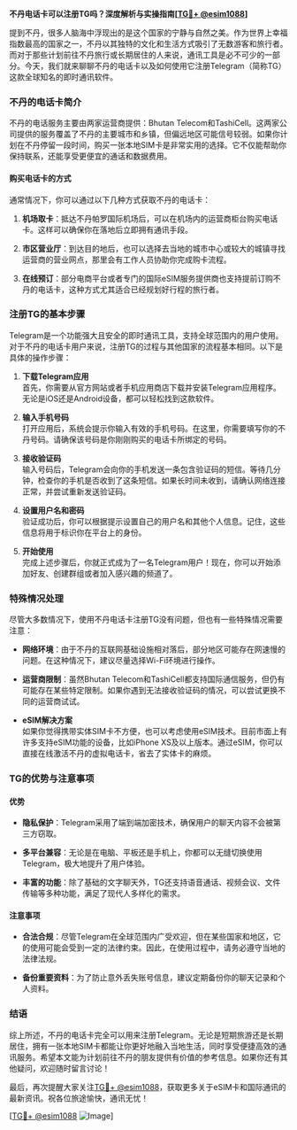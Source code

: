 **不丹电话卡可以注册TG吗？深度解析与实操指南[[TG💪+ @esim1088](https://t.me/s/esim1088)]**

提到不丹，很多人脑海中浮现出的是这个国家的宁静与自然之美。作为世界上幸福指数最高的国家之一，不丹以其独特的文化和生活方式吸引了无数游客和旅行者。而对于那些计划前往不丹旅行或长期居住的人来说，通讯工具是必不可少的一部分。今天，我们就来聊聊不丹的电话卡以及如何使用它注册Telegram（简称TG）这款全球知名的即时通讯软件。

### 不丹的电话卡简介

不丹的电话服务主要由两家运营商提供：Bhutan Telecom和TashiCell。这两家公司提供的服务覆盖了不丹的主要城市和乡镇，但偏远地区可能信号较弱。如果你计划在不丹停留一段时间，购买一张本地SIM卡是非常实用的选择。它不仅能帮助你保持联系，还能享受更便宜的通话和数据费用。

#### 购买电话卡的方式

通常情况下，你可以通过以下几种方式获取不丹的电话卡：

1. **机场取卡**：抵达不丹帕罗国际机场后，可以在机场内的运营商柜台购买电话卡。这样可以确保你在落地后立即拥有通讯手段。
   
2. **市区营业厅**：到达目的地后，也可以选择去当地的城市中心或较大的城镇寻找运营商的营业网点，那里会有工作人员协助你完成购卡流程。

3. **在线预订**：部分电商平台或者专门的国际eSIM服务提供商也支持提前订购不丹的电话卡，这种方式尤其适合已经规划好行程的旅行者。

### 注册TG的基本步骤

Telegram是一个功能强大且安全的即时通讯工具，支持全球范围内的用户使用。对于不丹的电话卡用户来说，注册TG的过程与其他国家的流程基本相同。以下是具体的操作步骤：

1. **下载Telegram应用**  
   首先，你需要从官方网站或者手机应用商店下载并安装Telegram应用程序。无论是iOS还是Android设备，都可以轻松找到这款软件。

2. **输入手机号码**  
   打开应用后，系统会提示你输入有效的手机号码。在这里，你需要填写你的不丹号码。请确保该号码是你刚刚购买的电话卡所绑定的号码。

3. **接收验证码**  
   输入号码后，Telegram会向你的手机发送一条包含验证码的短信。等待几分钟，检查你的手机是否收到了这条短信。如果长时间未收到，请确认网络连接正常，并尝试重新发送验证码。

4. **设置用户名和密码**  
   验证成功后，你可以根据提示设置自己的用户名和其他个人信息。记住，这些信息将用于标识你在平台上的身份。

5. **开始使用**  
   完成上述步骤后，你就正式成为了一名Telegram用户！现在，你可以开始添加好友、创建群组或者加入感兴趣的频道了。

### 特殊情况处理

尽管大多数情况下，使用不丹电话卡注册TG没有问题，但也有一些特殊情况需要注意：

- **网络环境**：由于不丹的互联网基础设施相对落后，部分地区可能存在网速慢的问题。在这种情况下，建议尽量选择Wi-Fi环境进行操作。
  
- **运营商限制**：虽然Bhutan Telecom和TashiCell都支持国际通信服务，但仍有可能存在某些特定限制。如果你遇到无法接收验证码的情况，可以尝试更换不同的运营商试试。

- **eSIM解决方案**  
  如果你觉得携带实体SIM卡不方便，也可以考虑使用eSIM技术。目前市面上有许多支持eSIM功能的设备，比如iPhone XS及以上版本。通过eSIM，你可以直接在线激活不丹的虚拟电话卡，省去了实体卡的麻烦。

### TG的优势与注意事项

#### 优势

- **隐私保护**：Telegram采用了端到端加密技术，确保用户的聊天内容不会被第三方窃取。
  
- **多平台兼容**：无论是在电脑、平板还是手机上，你都可以无缝切换使用Telegram，极大地提升了用户体验。

- **丰富的功能**：除了基础的文字聊天外，TG还支持语音通话、视频会议、文件传输等多种功能，满足了现代人多样化的需求。

#### 注意事项

- **合法合规**：尽管Telegram在全球范围内广受欢迎，但在某些国家和地区，它的使用可能会受到一定的法律约束。因此，在使用过程中，请务必遵守当地的法律法规。
  
- **备份重要资料**：为了防止意外丢失账号信息，建议定期备份你的聊天记录和个人资料。

### 结语

综上所述，不丹的电话卡完全可以用来注册Telegram。无论是短期旅游还是长期居住，拥有一张本地SIM卡都能让你更好地融入当地生活，同时享受便捷高效的通讯服务。希望本文能为计划前往不丹的朋友提供有价值的参考信息。如果你还有其他疑问，欢迎随时留言讨论！

最后，再次提醒大家关注[TG💪+ @esim1088](https://t.me/s/esim1088)，获取更多关于eSIM卡和国际通讯的最新资讯。祝各位旅途愉快，通讯无忧！

[[TG💪+ @esim1088](https://t.me/s/esim1088) ![Image](https://i.postimg.cc/4NQfJmqS/Snipaste-2025-05-13-00-14-12.png)]